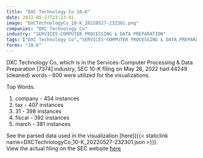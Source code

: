 ```yaml
---
title: "DXC Technology Co 10-K"
date: 2022-05-27T23:23:01
image: "DXCTechnologyCo_10-K_20220527-232301.png"
companies: "DXC Technology Co"
industry: "SERVICES-COMPUTER PROCESSING & DATA PREPARATION"
tags: ["DXC Technology Co","SERVICES-COMPUTER PROCESSING & DATA PREPARATION","05-26-2022","10-K"]
forms: "10-K"
---
```

DXC Technology Co, which is in the Services-Computer Processing & Data Preparation [7374] industry, SEC 10-K filing on May 26, 2022 had 44249 (cleaned) words - 600 were utilized for the visualizations.

Top Words:
1. company - 454 instances
2. tax - 407 instances
3. 31 - 398 instances
4. fiscal - 392 instances
5. march - 381 instances


See the parsed data used in the visualization [here]({{< staticlink name=DXCTechnologyCo_10-K_20220527-232301.json >}}).  
View the actual filing on the SEC website [here](https://www.sec.gov/Archives/edgar/data/1688568/0001688568-22-000027.txt)